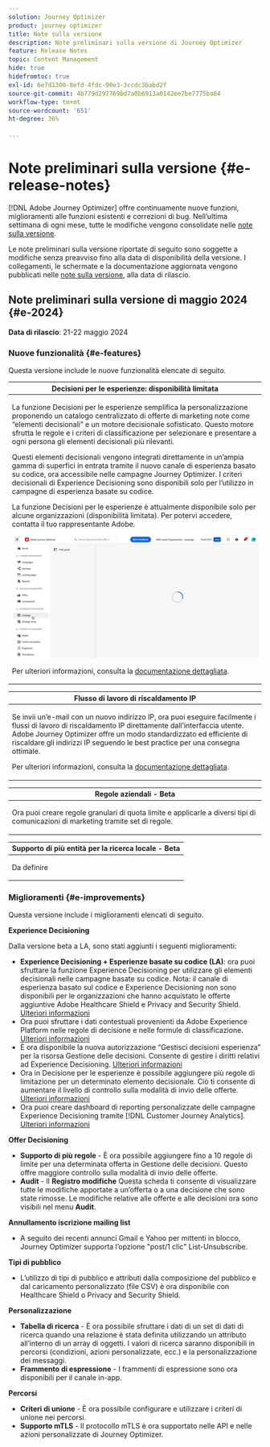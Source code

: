 ```yaml
---
solution: Journey Optimizer
product: journey optimizer
title: Note sulla versione
description: Note preliminari sulla versione di Journey Optimizer
feature: Release Notes
topic: Content Management
hide: true
hidefromtoc: true
exl-id: 6e7d1300-8efd-4fdc-90e3-3ccdc3babd2f
source-git-commit: 4b779d297769bd7a0b6913a0142ee7be7775ba04
workflow-type: tm+mt
source-wordcount: '651'
ht-degree: 36%

---
```


# Note preliminari sulla versione {#e-release-notes}

[!DNL Adobe Journey Optimizer] offre continuamente nuove funzioni, miglioramenti alle funzioni esistenti e correzioni di bug. Nell’ultima settimana di ogni mese, tutte le modifiche vengono consolidate nelle [note sulla versione](release-notes.md).

Le note preliminari sulla versione riportate di seguito sono soggette a modifiche senza preavviso fino alla data di disponibilità della versione. I collegamenti, le schermate e la documentazione aggiornata vengono pubblicati nelle [note sulla versione](release-notes.md), alla data di rilascio.

## Note preliminari sulla versione di maggio 2024 {#e-2024}

**Data di rilascio**: 21-22 maggio 2024

### Nuove funzionalità {#e-features}

Questa versione include le nuove funzionalità elencate di seguito.


<table>
<thead>
<tr>
<th><strong>Decisioni per le esperienze: disponibilità limitata</strong><br/></th>
</tr>
</thead>
<tbody>
<tr>
<td>
<p>La funzione Decisioni per le esperienze semplifica la personalizzazione proponendo un catalogo centralizzato di offerte di marketing note come “elementi decisionali” e un motore decisionale sofisticato. Questo motore sfrutta le regole e i criteri di classificazione per selezionare e presentare a ogni persona gli elementi decisionali più rilevanti.</p>
<p>Questi elementi decisionali vengono integrati direttamente in un’ampia gamma di superfici in entrata tramite il nuovo canale di esperienza basato su codice, ora accessibile nelle campagne Journey Optimizer. I criteri decisionali di Experience Decisioning sono disponibili solo per l’utilizzo in campagne di esperienza basate su codice.</p>
<p>La funzione Decisioni per le esperienze è attualmente disponibile solo per alcune organizzazioni (disponibilità limitata). Per potervi accedere, contatta il tuo rappresentante Adobe.</p>
<img src="assets/do-not-localize/gif-exd.gif"/>
<p>Per ulteriori informazioni, consulta la <a href="../experience-decisioning/gs-experience-decisioning.md">documentazione dettagliata</a>.</p>
</td>
</tr>
</tbody>
</table>


<table>
<thead>
<tr>
<th><strong>Flusso di lavoro di riscaldamento IP</strong><br/></th>
</tr>
</thead>
<tbody>
<tr>
<td>
<p>Se invii un’e-mail con un nuovo indirizzo IP, ora puoi eseguire facilmente i flussi di lavoro di riscaldamento IP direttamente dall’interfaccia utente. Adobe Journey Optimizer offre un modo standardizzato ed efficiente di riscaldare gli indirizzi IP seguendo le best practice per una consegna ottimale.</p>
<p>Per ulteriori informazioni, consulta la <a href="../configuration/ip-warmup-gs.md">documentazione dettagliata</a>.</p>
</td>
</tr>
</tbody>
</table>

<table>
<thead>
<tr>
<th><strong>Regole aziendali - Beta</strong><br/></th>
</tr>
</thead>
<tbody>
<tr>
<td>
<p>Ora puoi creare regole granulari di quota limite e applicarle a diversi tipi di comunicazioni di marketing tramite set di regole. </p>
</td>
</tr>
</tbody>
</table>


<table>
<thead>
<tr>
<th><strong>Supporto di più entità per la ricerca locale - Beta</strong><br/></th>
</tr>
</thead>
<tbody>
<tr>
<td>
<p>Da definire</p>
</td>
</tr>
</tbody>
</table>


<!--table>
<thead>
<tr>
<th><strong>Email Surface Personalization - Private beta </strong><br/></th>
</tr>
</thead>
<tbody>
<tr>
<td>
<p>You can now define dynamic subdomains and personalized header parameters when creating email channel surfaces, for increased flexibility and control over your email settings.</p>
</td>
</tr>
</tbody>
</table-->

### Miglioramenti {#e-improvements}

Questa versione include i miglioramenti elencati di seguito.

**Experience Decisioning**

Dalla versione beta a LA, sono stati aggiunti i seguenti miglioramenti:

* **Experience Decisioning + Esperienze basate su codice (LA)**: ora puoi sfruttare la funzione Experience Decisioning per utilizzare gli elementi decisionali nelle campagne basate su codice. Nota: il canale di esperienza basato sul codice e Experience Decisioning non sono disponibili per le organizzazioni che hanno acquistato le offerte aggiuntive Adobe Healthcare Shield e Privacy and Security Shield. [Ulteriori informazioni](../code-based/get-started-code-based.md)
* Ora puoi sfruttare i dati contestuali provenienti da Adobe Experience Platform nelle regole di decisione e nelle formule di classificazione. [Ulteriori informazioni](../experience-decisioning/context-data.md)
* È ora disponibile la nuova autorizzazione “Gestisci decisioni esperienza” per la risorsa Gestione delle decisioni. Consente di gestire i diritti relativi ad Experience Decisioning. [Ulteriori informazioni](../experience-decisioning/gs-experience-decisioning.md)
* Ora in Decisione per le esperienze è possibile aggiungere più regole di limitazione per un determinato elemento decisionale. Ciò ti consente di aumentare il livello di controllo sulla modalità di invio delle offerte. [Ulteriori informazioni](../experience-decisioning/items.md#capping)
* Ora puoi creare dashboard di reporting personalizzate delle campagne Experience Decisioning tramite [!DNL Customer Journey Analytics]. [Ulteriori informazioni](../experience-decisioning/cja-reporting.md)


**Offer Decisioning**

* **Supporto di più regole** - È ora possibile aggiungere fino a 10 regole di limite per una determinata offerta in Gestione delle decisioni. Questo offre maggiore controllo sulla modalità di invio delle offerte.
* **Audit** - Il **Registro modifiche** Questa scheda ti consente di visualizzare tutte le modifiche apportate a un’offerta o a una decisione che sono state rimosse. Le modifiche relative alle offerte e alle decisioni ora sono visibili nel menu **Audit**.


**Annullamento iscrizione mailing list**

* A seguito dei recenti annunci Gmail e Yahoo per mittenti in blocco, Journey Optimizer supporta l’opzione &quot;post/1 clic&quot; List-Unsubscribe.

**Tipi di pubblico**

* L’utilizzo di tipi di pubblico e attributi dalla composizione del pubblico e dal caricamento personalizzato (file CSV) è ora disponibile con Healthcare Shield o Privacy and Security Shield.

**Personalizzazione**

* **Tabella di ricerca** - È ora possibile sfruttare i dati di un set di dati di ricerca quando una relazione è stata definita utilizzando un attributo all’interno di un array di oggetti. I valori di ricerca saranno disponibili in percorsi (condizioni, azioni personalizzate, ecc.) e la personalizzazione dei messaggi.
* **Frammento di espressione** - I frammenti di espressione sono ora disponibili per il canale in-app.

**Percorsi**

* **Criteri di unione** - È ora possibile configurare e utilizzare i criteri di unione nei percorsi.
* **Supporto mTLS** - Il protocollo mTLS è ora supportato nelle API e nelle azioni personalizzate di Journey Optimizer.
